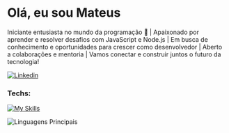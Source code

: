 # Olá, eu sou Mateus

Iniciante entusiasta no mundo da programação 🚀 | Apaixonado por aprender e resolver desafios com JavaScript e Node.js | Em busca de conhecimento e oportunidades para crescer como desenvolvedor | Aberto a colaborações e mentoria | Vamos conectar e construir juntos o futuro da tecnologia! 
  </p>



[![Linkedin](https://img.shields.io/badge/LinkedIn-0077B5?style=for-the-badge&logo=linkedin&logoColor=white)](linkedin.com/in/mateus-dos-santos-ribeiro)

### Techs:


[![My Skills](https://skillicons.dev/icons?i=java,javascript,html,nodejs,spring,vscode,postman&theme=light)](https://skillicons.dev)

![Linguagens Principais](https://github-readme-stats.vercel.app/api/top-langs/?username=CertBR1&theme=tokyonight&hide_border=true&custom_title=Linguagens%20%Principais)
